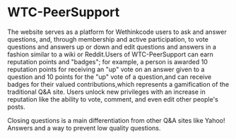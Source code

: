 # WTC-PeerSupport

The website serves as a platform for Wethinkcode users to ask and answer questions, and, through membership and active participation, to vote questions and answers up or down and edit questions and answers in a fashion similar to a wiki or Reddit.Users of WTC-PeerSupport can earn reputation points and "badges"; for example, a person is awarded 10 reputation points for receiving an "up" vote on an answer given to a question and 10 points for the "up" vote of a question,and can receive badges for their valued contributions,which represents a gamification of the traditional Q&A site. Users unlock new privileges with an increase in reputation like the ability to vote, comment, and even edit other people's posts.

Closing questions is a main differentiation from other Q&A sites like Yahoo! Answers and a way to prevent low quality questions.

